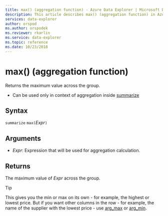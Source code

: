 ```yaml
---
title: max() (aggregation function) - Azure Data Explorer | Microsoft Docs
description: This article describes max() (aggregation function) in Azure Data Explorer.
services: data-explorer
author: orspod
ms.author: orspodek
ms.reviewer: rkarlin
ms.service: data-explorer
ms.topic: reference
ms.date: 10/23/2018
---
```

# max() (aggregation function)

Returns the maximum value across the group. 

* Can be used only in context of aggregation inside [summarize](summarizeoperator.md)

## Syntax

`summarize` `max(`*Expr*`)`

## Arguments

* *Expr*: Expression that will be used for aggregation calculation. 

## Returns

The maximum value of *Expr* across the group.
 
> [!TIP]
> This gives you the min or max on its own - for example, the highest or lowest price.
> But if you want other columns in the row - for example, the name of the supplier with the lowest
> price - use [arg_max](arg-max-aggfunction.md) or [arg_min](arg-min-aggfunction.md).